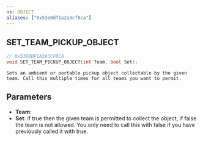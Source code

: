 ```yaml
---
ns: OBJECT
aliases: ["0x53e0df1a2a3cf0ca"]
---
```

## SET_TEAM_PICKUP_OBJECT

```c
// 0x53E0DF1A2A3CF0CA
void SET_TEAM_PICKUP_OBJECT(int Team, bool Set);
```

```
Sets an ambient or portable pickup object collectable by the given team. Call this multiple times for all teams you want to permit.
```

## Parameters
* **Team**: 
* **Set**: if true then the given team is permitted to collect the object, if false the team is not allowed. You only need to call this with false if you have previously called it with true.
